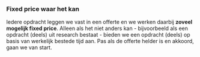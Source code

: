 ### Fixed price waar het kan

Iedere opdracht leggen we vast in een offerte en we werken daarbij **zoveel mogelijk fixed price**. Alleen als het niet anders kan - bijvoorbeeld als een opdracht (deels) uit research bestaat -  bieden we een opdracht (deels) op basis van werkelijk bestede tijd aan. Pas als de offerte helder is en akkoord, gaan we van start. 
